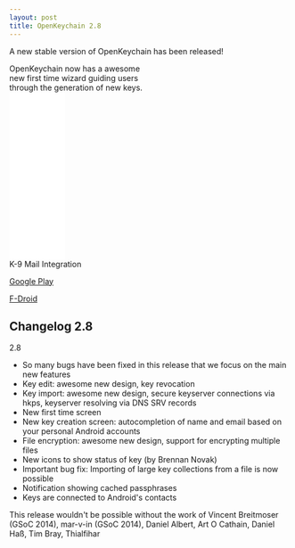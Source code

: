 ```yaml
---
layout: post
title: OpenKeychain 2.8
---
```


A new stable version of OpenKeychain has been released!


<div>
  <div style="width:49%; float:left;">OpenKeychain now has a awesome new first time wizard guiding users through the generation of new keys.</div>
  <div style="width:50%;"><iframe width="100" height="150" src="//www.youtube.com/embed/NzJBA1t_dt8?rel=0" frameborder="0" allowfullscreen></iframe></div>
</div>

<div>
  <div style="width:49%; float:left;"><iframe width="100" height="150" src="//www.youtube.com/embed/DDf8fELUeHE?rel=0" frameborder="0" allowfullscreen></iframe></div>
  <div style="width:50%;">K-9 Mail Integration</div>
</div>


[Google Play](https://play.google.com/store/apps/details?id=org.sufficientlysecure.keychain)

[F-Droid](https://f-droid.org/app/org.sufficientlysecure.keychain)

## Changelog 2.8
2.8
  * So many bugs have been fixed in this release that we focus on the main new features
  * Key edit: awesome new design, key revocation
  * Key import: awesome new design, secure keyserver connections via hkps, keyserver resolving via DNS SRV records
  * New first time screen
  * New key creation screen: autocompletion of name and email based on your personal Android accounts
  * File encryption: awesome new design, support for encrypting multiple files
  * New icons to show status of key (by Brennan Novak)
  * Important bug fix: Importing of large key collections from a file is now possible
  * Notification showing cached passphrases
  * Keys are connected to Android's contacts

This release wouldn't be possible without the work of Vincent Breitmoser (GSoC 2014), mar-v-in (GSoC 2014), Daniel Albert, Art O Cathain, Daniel Haß, Tim Bray, Thialfihar


